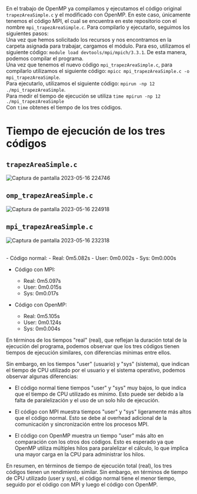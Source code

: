 En el trabajo de OpenMP ya compilamos y ejecutamos el código original `trapezAreaSimple.c` y el modificado con OpenMP. En este caso, únicamente tenemos el código MPI, el cual se encuentra en este repositorio con el nombre `mpi_trapezAreaSimple.c`.
Para compilarlo y ejecutarlo, seguimos los siguientes pasos:</br>
Una vez que hemos solicitado los recursos y nos encontramos en la carpeta asignada para trabajar, cargamos el módulo. Para eso, utilizamos el siguiente código: `module load devtools/mpi/mpich/3.3.1`. De esta manera, podemos compilar el programa.</br>
Una vez que tenemos el nuevo código `mpi_trapezAreaSimple.c`, para compilarlo utilizamos el siguiente código: `mpicc mpi_trapezAreaSimple.c -o mpi_trapezAreaSimple`.</br>
Para ejecutarlo, utilizamos el siguiente código: `mpirun -np 12 ./mpi_trapezAreaSimple`.</br>
Para medir el tiempo de ejecución se utiliza `time mpirun -np 12 ./mpi_trapezAreaSimple`</br>
Con `time` obtenes el tiempo de los tres códigos.
# Tiempo de ejecución de los tres códigos
## `trapezAreaSimple.c`
![Captura de pantalla 2023-05-16 224746](https://github.com/SC3UIS/IntroPP2183076/assets/82180254/2c6642fb-5509-4202-a984-e63fe364f9d2)</br>
## `omp_trapezAreaSimple.c`
![Captura de pantalla 2023-05-16 224918](https://github.com/SC3UIS/IntroPP2183076/assets/82180254/c0078b0b-1c69-46ed-93a4-00c96165717c)</br>
## `mpi_trapezAreaSimple.c`
![Captura de pantalla 2023-05-16 232318](https://github.com/SC3UIS/IntroPP2183076/assets/82180254/8fbeda96-d495-47b1-b6bb-28aeed9de43f)

</br>
- Código normal: 
  - Real: 0m5.082s
  - User: 0m0.002s
  - Sys: 0m0.000s

- Código con MPI:
  - Real: 0m5.097s
  - User: 0m0.015s
  - Sys: 0m0.017s

- Código con OpenMP:
  - Real: 0m5.105s
  - User: 0m0.124s
  - Sys: 0m0.004s

En términos de los tiempos "real" (real), que reflejan la duración total de la ejecución del programa, podemos observar que los tres códigos tienen tiempos de ejecución similares, con diferencias mínimas entre ellos.

Sin embargo, en los tiempos "user" (usuario) y "sys" (sistema), que indican el tiempo de CPU utilizado por el usuario y el sistema operativo, podemos observar algunas diferencias:

- El código normal tiene tiempos "user" y "sys" muy bajos, lo que indica que el tiempo de CPU utilizado es mínimo. Esto puede ser debido a la falta de paralelización y el uso de un solo hilo de ejecución.

- El código con MPI muestra tiempos "user" y "sys" ligeramente más altos que el código normal. Esto se debe al overhead adicional de la comunicación y sincronización entre los procesos MPI.

- El código con OpenMP muestra un tiempo "user" más alto en comparación con los otros dos códigos. Esto es esperado ya que OpenMP utiliza múltiples hilos para paralelizar el cálculo, lo que implica una mayor carga en la CPU para administrar los hilos.

En resumen, en términos de tiempo de ejecución total (real), los tres códigos tienen un rendimiento similar. Sin embargo, en términos de tiempo de CPU utilizado (user y sys), el código normal tiene el menor tiempo, seguido por el código con MPI y luego el código con OpenMP.
